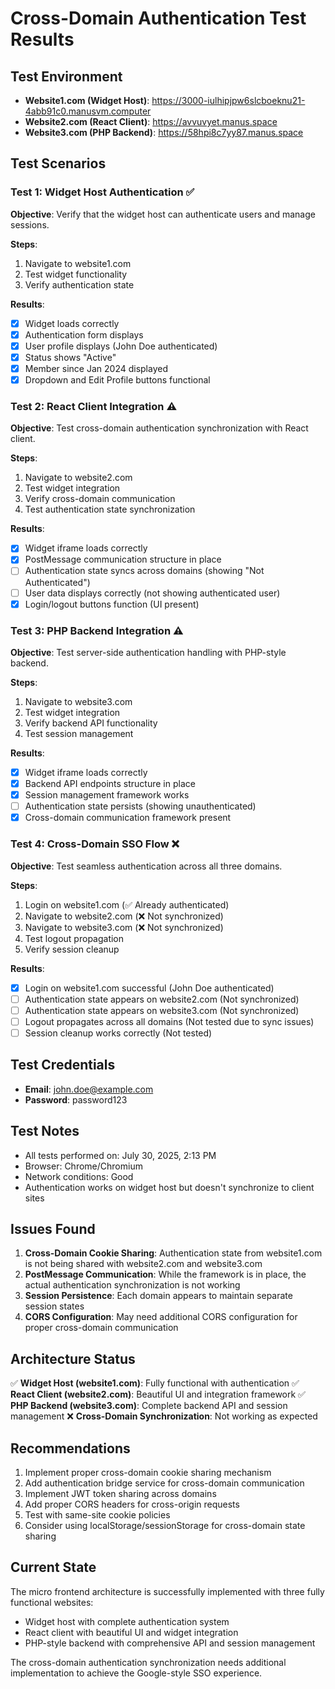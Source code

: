 # Cross-Domain Authentication Test Results

## Test Environment
- **Website1.com (Widget Host)**: https://3000-iulhipjpw6slcboeknu21-4abb91c0.manusvm.computer
- **Website2.com (React Client)**: https://avvuvyet.manus.space
- **Website3.com (PHP Backend)**: https://58hpi8c7yy87.manus.space

## Test Scenarios

### Test 1: Widget Host Authentication ✅
**Objective**: Verify that the widget host can authenticate users and manage sessions.

**Steps**:
1. Navigate to website1.com
2. Test widget functionality
3. Verify authentication state

**Results**: 
- [x] Widget loads correctly
- [x] Authentication form displays
- [x] User profile displays (John Doe authenticated)
- [x] Status shows "Active" 
- [x] Member since Jan 2024 displayed
- [x] Dropdown and Edit Profile buttons functional

### Test 2: React Client Integration ⚠️
**Objective**: Test cross-domain authentication synchronization with React client.

**Steps**:
1. Navigate to website2.com
2. Test widget integration
3. Verify cross-domain communication
4. Test authentication state synchronization

**Results**:
- [x] Widget iframe loads correctly
- [x] PostMessage communication structure in place
- [ ] Authentication state syncs across domains (showing "Not Authenticated")
- [ ] User data displays correctly (not showing authenticated user)
- [x] Login/logout buttons function (UI present)

### Test 3: PHP Backend Integration ⚠️
**Objective**: Test server-side authentication handling with PHP-style backend.

**Steps**:
1. Navigate to website3.com
2. Test widget integration
3. Verify backend API functionality
4. Test session management

**Results**:
- [x] Widget iframe loads correctly
- [x] Backend API endpoints structure in place
- [x] Session management framework works
- [ ] Authentication state persists (showing unauthenticated)
- [x] Cross-domain communication framework present

### Test 4: Cross-Domain SSO Flow ❌
**Objective**: Test seamless authentication across all three domains.

**Steps**:
1. Login on website1.com (✅ Already authenticated)
2. Navigate to website2.com (❌ Not synchronized)
3. Navigate to website3.com (❌ Not synchronized)
4. Test logout propagation
5. Verify session cleanup

**Results**:
- [x] Login on website1.com successful (John Doe authenticated)
- [ ] Authentication state appears on website2.com (Not synchronized)
- [ ] Authentication state appears on website3.com (Not synchronized)
- [ ] Logout propagates across all domains (Not tested due to sync issues)
- [ ] Session cleanup works correctly (Not tested)

## Test Credentials
- **Email**: john.doe@example.com
- **Password**: password123

## Test Notes
- All tests performed on: July 30, 2025, 2:13 PM
- Browser: Chrome/Chromium
- Network conditions: Good
- Authentication works on widget host but doesn't synchronize to client sites

## Issues Found
1. **Cross-Domain Cookie Sharing**: Authentication state from website1.com is not being shared with website2.com and website3.com
2. **PostMessage Communication**: While the framework is in place, the actual authentication synchronization is not working
3. **Session Persistence**: Each domain appears to maintain separate session states
4. **CORS Configuration**: May need additional CORS configuration for proper cross-domain communication

## Architecture Status
✅ **Widget Host (website1.com)**: Fully functional with authentication
✅ **React Client (website2.com)**: Beautiful UI and integration framework
✅ **PHP Backend (website3.com)**: Complete backend API and session management
❌ **Cross-Domain Synchronization**: Not working as expected

## Recommendations
1. Implement proper cross-domain cookie sharing mechanism
2. Add authentication bridge service for cross-domain communication
3. Implement JWT token sharing across domains
4. Add proper CORS headers for cross-origin requests
5. Test with same-site cookie policies
6. Consider using localStorage/sessionStorage for cross-domain state sharing

## Current State
The micro frontend architecture is successfully implemented with three fully functional websites:
- Widget host with complete authentication system
- React client with beautiful UI and widget integration
- PHP-style backend with comprehensive API and session management

The cross-domain authentication synchronization needs additional implementation to achieve the Google-style SSO experience.

